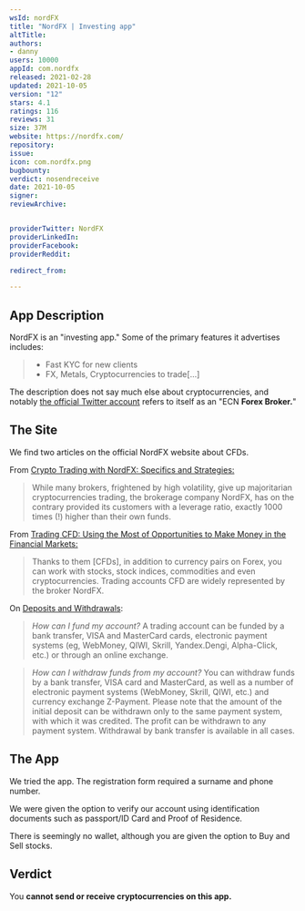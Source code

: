 ```yaml
---
wsId: nordFX
title: "NordFX | Investing app"
altTitle: 
authors:
- danny
users: 10000
appId: com.nordfx
released: 2021-02-28
updated: 2021-10-05
version: "12"
stars: 4.1
ratings: 116
reviews: 31
size: 37M
website: https://nordfx.com/
repository: 
issue: 
icon: com.nordfx.png
bugbounty: 
verdict: nosendreceive
date: 2021-10-05
signer: 
reviewArchive:


providerTwitter: NordFX
providerLinkedIn: 
providerFacebook: 
providerReddit: 

redirect_from:

---
```



## App Description

NordFX is an "investing app." Some of the primary features it advertises includes:

> - Fast KYC for new clients
> - FX, Metals, Cryptocurrencies to trade[...]

The description does not say much else about cryptocurrencies, and notably [the official Twitter account](https://twitter.com/NordFX) refers to itself as an "ECN **Forex Broker.**"

## The Site

We find two articles on the official NordFX website about CFDs. 

From [Crypto Trading with NordFX: Specifics and Strategies:](https://nordfx.com/342-crypto-trading-with-nordfx-specifics-and-strategies.html
)

> While many brokers, frightened by high volatility, give up majoritarian cryptocurrencies trading, the brokerage company NordFX, has on the contrary provided its customers with a leverage ratio, exactly 1000 times (!) higher than their own funds. 

From [Trading CFD: Using the Most of Opportunities to Make Money in the Financial Markets:](https://nordfx.com/565-cfd.html)

> Thanks to them [CFDs], in addition to currency pairs on Forex, you can work with stocks, stock indices, commodities and even cryptocurrencies. Trading accounts CFD are widely represented by the broker NordFX.

On [Deposits and Withdrawals](https://nordfx.com/faq_deposits_and_withdrawal.html): 

> *How can I fund my account?* A trading account can be funded by a bank transfer, VISA and MasterCard cards, electronic payment systems (eg, WebMoney, QIWI, Skrill, Yandex.Dengi, Alpha-Click, etc.) or through an online exchange.

> *How can I withdraw funds from my account?* You can withdraw funds by a bank transfer, VISA card and MasterCard, as well as a number of electronic payment systems (WebMoney, Skrill, QIWI, etc.) and currency exchange Z-Payment. Please note that the amount of the initial deposit can be withdrawn only to the same payment system, with which it was credited. The profit can be withdrawn to any payment system. Withdrawal by bank transfer is available in all cases.

## The App
We tried the app. The registration form required a surname and phone number.

We were given the option to verify our account using identification documents such as passport/ID Card and Proof of Residence.

There is seemingly no wallet, although you are given the option to Buy and Sell stocks.

## Verdict
You **cannot send or receive cryptocurrencies on this app.**
